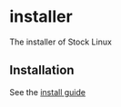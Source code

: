 # installer
The installer of Stock Linux

## Installation
See the [install guide](https://github.com/stock-linux/stock/wiki/Installation-manual)
